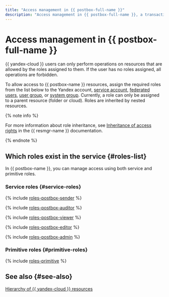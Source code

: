 ```yaml
---
title: "Access management in {{ postbox-full-name }}"
description: "Access management in {{ postbox-full-name }}, a transactional email service. To grant access to {{ postbox-full-name }} resources, assign relevant roles from the list to the user."
---
```


# Access management in {{ postbox-full-name }}

{{ yandex-cloud }} users can only perform operations on resources that are allowed by the roles assigned to them. If the user has no roles assigned, all operations are forbidden.

To allow access to {{ postbox-name }} resources, assign the required roles from the list below to the Yandex account, [service account](../../iam/concepts/users/service-accounts.md), [federated users](../../iam/concepts/federations.md), [user group](../../organization/operations/manage-groups.md), or [system group](../../iam/concepts/access-control/system-group.md). Currently, a role can only be assigned to a parent resource (folder or cloud). Roles are inherited by nested resources.

{% note info %}

For more information about role inheritance, see [Inheritance of access rights](../../resource-manager/concepts/resources-hierarchy.md#access-rights-inheritance) in the {{ resmgr-name }} documentation.

{% endnote %}

## Which roles exist in the service {#roles-list}

In {{ postbox-name }}, you can manage access using both service and primitive roles.

### Service roles {#service-roles}

{% include [roles-postbox-sender](../../_includes/roles-postbox-sender.md) %}

{% include [roles-postbox-auditor](../../_includes/roles-postbox-auditor.md) %}

{% include [roles-postbox-viewer](../../_includes/roles-postbox-viewer.md) %}

{% include [roles-postbox-editor](../../_includes/roles-postbox-editor.md) %}

{% include [roles-postbox-admin](../../_includes/roles-postbox-admin.md) %}

### Primitive roles {#primitive-roles}

{% include [roles-primitive](../../_includes/roles-primitive.md) %}

## See also {#see-also}

[Hierarchy of {{ yandex-cloud }} resources](../../resource-manager/concepts/resources-hierarchy.md)
